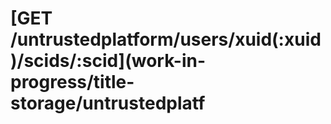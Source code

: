 # \[GET /untrustedplatform/users/xuid\(:xuid\)/scids/:scid\]\(work-in-progress/title-storage/untrustedplatf

